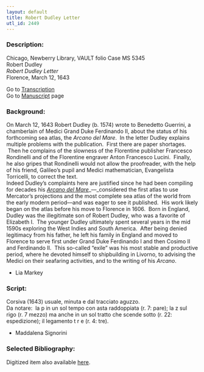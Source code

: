 ```yaml
---
layout: default
title: Robert Dudley Letter
utl_id: 2449
---
```


###  Description:

Chicago, Newberry Library, VAULT folio Case MS 5345<br>
Robert Dudley<br>
_Robert Dudley Letter_<br>
Florence, March 12, 1643

Go to [Transcription](https://centerfordigitalhumanities.github.io/Newberry-Italian-paleography/transcriptions/059)<br>
Go to [Manuscript](https://centerfordigitalhumanities.github.io/Newberry-Italian-paleography/www/record.html?id=059) page 

###  Background:

On March 12, 1643 Robert Dudley (b. 1574) wrote to Benedetto Guerrini, a chamberlain of Medici Grand Duke Ferdinando II, about the status of his forthcoming sea atlas, the _Arcano del Mare_.  In the letter Dudley explains multiple problems with the publication.  First there are paper shortages.  Then he complains of the slowness of the Florentine publisher Francesco Rondinelli and of the Florentine engraver Anton Francesco Lucini.  Finally, he also gripes that Rondinelli would not allow the proofreader, with the help of his friend, Galileo’s pupil and Medici mathematician, Evangelista Torricelli, to correct the text.  <br>
Indeed Dudley’s complaints here are justified since he had been compiling for decades his [_Arcano del Mare_](https://iiif.lib.harvard.edu/manifests/view/drs:44717498$650i)_––_considered the first atlas to use Mercator’s projections and the most complete sea atlas of the world from the early modern period––and was eager to see it published.  His work likely began on the atlas before his move to Florence in 1606.  Born in England, Dudley was the illegitimate son of Robert Dudley, who was a favorite of Elizabeth I.  The younger Dudley ultimately spent several years in the mid 1590s exploring the West Indies and South America.  After being denied legitimacy from his father, he left his family in England and moved to Florence to serve first under Grand Duke Ferdinando I and then Cosimo II and Ferdinando II.  This so-called “exile” was his most stable and productive period, where he devoted himself to shipbuilding in Livorno, to advising the Medici on their seafaring activities, and to the writing of his _Arcano_.
-  Lia Markey

###  Script:

Corsiva (1643) usuale, minuta e dal tracciato aguzzo.<br>
Da notare:  la p in un sol tempo con asta raddoppiata (r. 7: pare); la z sul rigo (r. 7 mezzo) ma anche in un sol tratto che scende sotto (r. 22: espedizione); il legamento t r e (r. 4: tre).<br>
- Maddalena Signorini

###  Selected Bibliography:

Digitized item also available [here](http://digcoll.newberry.org/#/item/ia-case_ms_5345).

